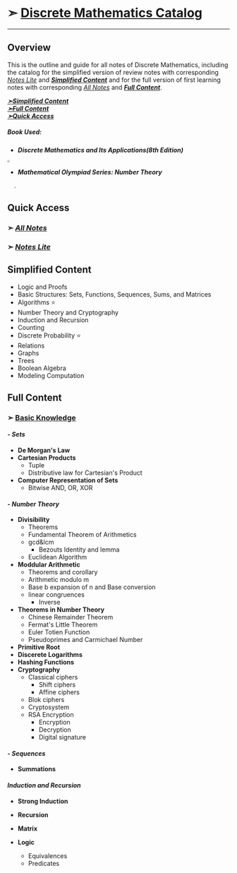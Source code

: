 # ➣ [Discrete Mathematics Catalog](https://github.com/CZhang666/MATH/tree/master/Discrete%20Mathematics)
---
## Overview

This is the outline and guide for all notes of Discrete Mathematics, including the catalog for the simplified version of review notes with corresponding [*Notes Lite*]() and *<a href="#dmsc"><b>Simplified Content</b></a>* and for the full version of first learning notes with corresponding [*All Notes*]() and *<a href="#dmfc"><b>Full Content</b></a>*.

*<a href="#dmsc"><b>➣Simplified Content</b></a>* </br>
*<a href="#dmfc"><b>➣Full Content</b></a>* </br>
*<a href="#dmqa"><b>➣Quick Access</b></a>* </br>

##### Book Used: 

- ***Discrete Mathematics and Its Applications(8th Edition)***

<img src="https://timgsa.baidu.com/timg?image&quality=80&size=b9999_10000&sec=1565272785682&di=450fcd97b384193355b8c17fed46ca3a&imgtype=0&src=http%3A%2F%2Fwww.liuhaihua.cn%2Fwp-content%2Fuploads%2F2019%2F07%2F7za6Nny.jpg" style="zoom:30%">

- ***Mathematical Olympiad Series: Number Theory***

&nbsp;&nbsp;&nbsp;&nbsp;<img src="http://img4.imgtn.bdimg.com/it/u=3938557943,643413339&fm=15&gp=0.jpg" style="zoom:23%">

<a id="dmqa"></a>
## Quick Access

### ➣ [***All Notes***]()
### ➣ [***Notes Lite***]()
<a id="sc"></a>
## Simplified Content
- Logic and Proofs
- Basic Structures: Sets, Functions, Sequences, Sums, and Matrices 
- Algorithms ⭐️
- Number Theory and Cryptography
- Induction and Recursion
- Counting
- Discrete Probability ⭐️
- Relations
- Graphs
- Trees
- Boolean Algebra
- Modeling Computation

<a id="dmfc"></a>
## Full Content
### ➣ [Basic Knowledge]()
#### **_- Sets_**
- __De Morgan's Law__
- __Cartesian Products__
	- Tuple
	- Distributive law for Cartesian's Product
- __Computer Representation of Sets__
	- Bitwise AND, OR, XOR
	
#### **_- Number Theory_**
- __Divisibility__
	- Theorems
	- Fundamental Theorem of Arithmetics
	- gcd&lcm
		- Bezouts Identity and lemma
	- Euclidean Algorithm
- __Moddular Arithmetic__
	- Theorems and corollary
	- Arithmetic modulo m
	- Base b expansion of n and Base conversion
	- linear congruences
		- Inverse
- __Theorems in Number Theory__
	- Chinese Remainder Theorem
	- Fermat's Little Theorem
	- Euler Totien Function
	- Pseudoprimes and Carmichael Number
- __Primitive Root__
- __Discerete Logarithms__
- __Hashing Functions__
- __Cryptography__
	- Classical ciphers
		- Shift ciphers
		- Affine ciphers
	- Blok ciphers
	- Cryptosystem
	- RSA Encryption
		- Encryption
		- Decryption
		- Digital signature
		
#### **_- Sequences_**
- __Summations__

#### **_Induction and Recursion_**
- __Strong Induction__
- __Recursion__


- **Matrix**
- **Logic**
	- Equivalences
	- Predicates

